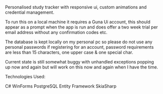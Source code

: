 Personalised study tracker with responsive ui, custom animations and credential management.

To run this on a local machine it requires a Guna Ui account, this should appear as a prompt when the app is run and does offer a two week trial per email address without any confirmation codes etc.

The database is kept locally on my personal pc so please do not use any personal passwords if registering for an account, password requirements are less than 15 characters, one upper case & one special char.

Current state is still somewhat buggy with unhandled exceptions popping up now and again but will work on this now and again when I have the time.

Technologies Used:

C# WinForms
PostgreSQL
Entity Framework
SkiaSharp

